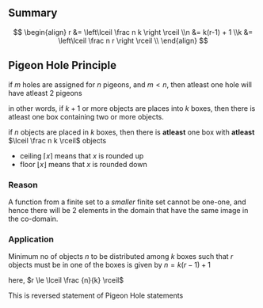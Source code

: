 ## Summary

$$
\begin{align}
r &= \left\lceil \frac n k \right \rceil \\n &= k(r-1) + 1 \\k &= \left\lceil \frac n r \right \rceil \\
\end{align}
$$

## Pigeon Hole Principle

if $m$ holes are assigned for $n$ pigeons, and $m<n$, then atleast one hole will have atleast 2 pigeons

in other words, if $k+1$ or more objects are places into $k$ boxes, then there is atleast one box containing two or more objects.

if $n$ objects are placed in $k$ boxes, then there is **atleast** one box with **atleast** $\lceil \frac n k \rceil$ objects

- ceiling $\lceil x \rceil$ means that $x$ is rounded up
- floor $\lfloor x \rfloor$ means that $x$ is rounded down

### Reason

A function from a finite set to a *smaller* finite set cannot be one-one, and hence there will be 2 elements in the domain that have the same image in the co-domain.

### Application

Minimum no of objects $n$ to be distributed among $k$ boxes such that $r$ objects must be in one of the boxes is given by $n = k(r-1) + 1$

here, $r \le \lceil \frac {n}{k} \rceil$

This is reversed statement of Pigeon Hole statements